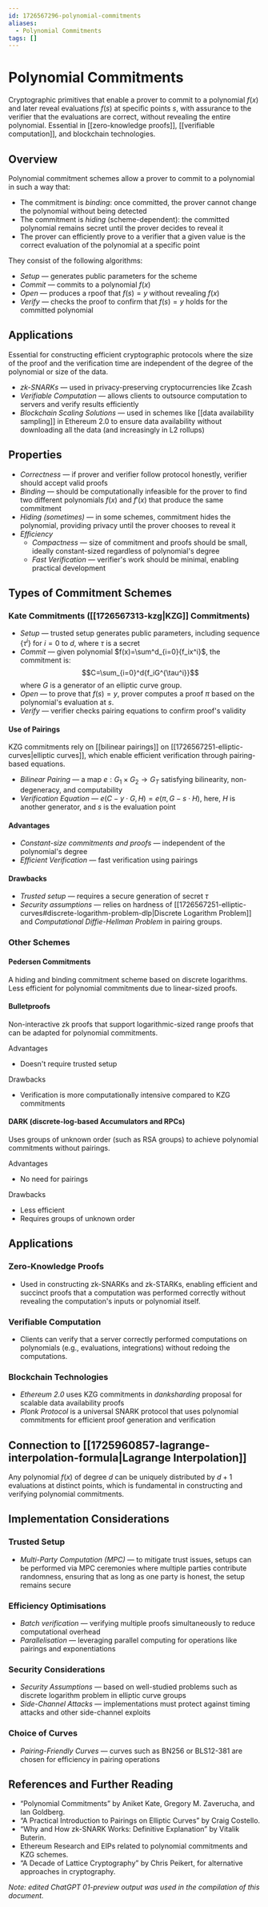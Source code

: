 ```yaml
---
id: 1726567296-polynomial-commitments
aliases:
  - Polynomial Commitments
tags: []
---
```


# Polynomial Commitments
Cryptographic primitives that enable a prover to commit to a polynomial $f(x)$ and later reveal evaluations $f(s)$ at specific points $s$, with assurance to the verifier that the evaluations are correct, without revealing the entire polynomial. Essential in [[zero-knowledge proofs]], [[verifiable computation]], and blockchain technologies.

## Overview
Polynomial commitment schemes allow a prover to commit to a polynomial in such a way that:
- The commitment is *binding*: once committed, the prover cannot change the polynomial without being detected
- The commitment is *hiding* (scheme-dependent): the committed polynomial remains secret until the prover decides to reveal it
- The prover can efficiently prove to a verifier that a given value is the correct evaluation of the polynomial at a specific point

They consist of the following algorithms:
- *Setup* — generates public parameters for the scheme
- *Commit* — commits to a polynomial $f(x)$
- *Open* — produces a rpoof that $f(s)=y$ without revealing $f(x)$
- *Verify* — checks the proof to confirm that $f(s)=y$ holds for the committed polynomial

## Applications
Essential for constructing efficient cryptographic protocols where the size of the proof and the verification time are independent of the degree of the polynomial or size of the data.
- *zk-SNARKs* — used in privacy-preserving cryptocurrencies like Zcash
- *Verifiable Computation* — allows clients to outsource computation to servers and verify results efficiently
- *Blockchain Scaling Solutions* — used in schemes like [[data availability sampling]] in Ethereum 2.0 to ensure data availability without downloading all the data (and increasingly in L2 rollups)

## Properties
- *Correctness* — if prover and verifier follow protocol honestly, verifier should accept valid proofs
- *Binding* — should be computationally infeasible for the prover to find two different polynomials $f(x)$ and $f'(x)$ that produce the same commitment
- *Hiding (sometimes)* — in some schemes, commitment hides the polynomial, providing privacy until the prover chooses to reveal it
- *Efficiency*
    - *Compactness* — size of commitment and proofs should be small, ideally constant-sized regardless of polynomial's degree
    - *Fast Verification* — verifier's work should be minimal, enabling practical development

## Types of Commitment Schemes
### Kate Commitments ([[1726567313-kzg|KZG]] Commitments)
- *Setup* — trusted setup generates public parameters, including sequence $\{\tau^i\}$ for $i=0$ to $d$, where $\tau$ is a secret
- *Commit* — given polynomial $f(x)=\sum^d_{i=0}{f_ix^i}$, the commitment is:
$$C=\sum_{i=0}^d{f_iG^{\tau^i}}$$
where $G$ is a generator of an elliptic curve group.
- *Open* — to prove that $f(s)=y$, prover computes a proof $\pi$ based on the polynomial's evaluation at $s$.
- *Verify* — verifier checks pairing equations to confirm proof's validity

#### Use of Pairings
KZG commitments rely on [[bilinear pairings]] on [[1726567251-elliptic-curves|elliptic curves]], which enable efficient verification through pairing-based equations.
- *Bilinear Pairing* — a map $e:G_1\times G_2\rightarrow G_T$ satisfying bilinearity, non-degeneracy, and computability
- *Verification Equation* — $e(C-y\cdot G, H)=e(\pi, G-s\cdot H)$, here, $H$ is another generator, and $s$ is the evaluation point

#### Advantages
- *Constant-size commitments and proofs* — independent of the polynomial's degree
- *Efficient Verification* — fast verification using pairings

#### Drawbacks
- *Trusted setup* — requires a secure generation of secret $\tau$
- *Security assumptions* — relies on hardness of [[1726567251-elliptic-curves#discrete-logarithm-problem-dlp|Discrete Logarithm Problem]] and *Computational Diffie-Hellman Problem* in pairing groups.

### Other Schemes
#### Pedersen Commitments
A hiding and binding commitment scheme based on discrete logarithms. Less efficient for polynomial commitments due to linear-sized proofs.

#### Bulletproofs
Non-interactive zk proofs that support logarithmic-sized range proofs that can be adapted for polynomial commitments.

Advantages
- Doesn't require trusted setup

Drawbacks
- Verification is more computationally intensive compared to KZG commitments

#### DARK (discrete-log-based Accumulators and RPCs)
Uses groups of unknown order (such as RSA groups) to achieve polynomial commitments without pairings.

Advantages
- No need for pairings

Drawbacks
- Less efficient
- Requires groups of unknown order

## Applications
### Zero-Knowledge Proofs
- Used in constructing zk-SNARKs and zk-STARKs, enabling efficient and succinct proofs that a computation was performed correctly without revealing the computation's inputs or polynomial itself.

### Verifiable Computation
- Clients can verify that a server correctly performed computations on polynomials (e.g., evaluations, integrations) without redoing the computations.

### Blockchain Technologies
- *Ethereum 2.0* uses KZG commitments in *danksharding* proposal for scalable data availability proofs
- *Plonk Protocol* is a universal SNARK protocol that uses polynomial commitments for efficient proof generation and verification

## Connection to [[1725960857-lagrange-interpolation-formula|Lagrange Interpolation]]
Any polynomial $f(x)$ of degree $d$ can be uniquely distributed by $d+1$ evaluations at distinct points, which is fundamental in constructing and verifying polynomial commitments.

## Implementation Considerations
### Trusted Setup
- *Multi-Party Computation (MPC)* — to mitigate trust issues, setups can be performed via MPC ceremonies where multiple parties contribute randomness, ensuring that as long as one party is honest, the setup remains secure

### Efficiency Optimisations
- *Batch verification* — verifying multiple proofs simultaneously to reduce computational overhead
- *Parallelisation* — leveraging parallel computing for operations like pairings and exponentiations

### Security Considerations
- *Security Assumptions* — based on well-studied problems such as discrete logarithm problem in elliptic curve groups
- *Side-Channel Attacks* — implementations must protect against timing attacks and other side-channel exploits

### Choice of Curves
- *Pairing-Friendly Curves* — curves such as BN256 or BLS12-381 are chosen for efficiency in pairing operations

## References and Further Reading
- “Polynomial Commitments” by Aniket Kate, Gregory M. Zaverucha, and Ian Goldberg.
- “A Practical Introduction to Pairings on Elliptic Curves” by Craig Costello.
- “Why and How zk-SNARK Works: Definitive Explanation” by Vitalik Buterin.
- Ethereum Research and EIPs related to polynomial commitments and KZG schemes.
- “A Decade of Lattice Cryptography” by Chris Peikert, for alternative approaches in cryptography.

*Note: edited ChatGPT 01-preview output was used in the compilation of this document.*
